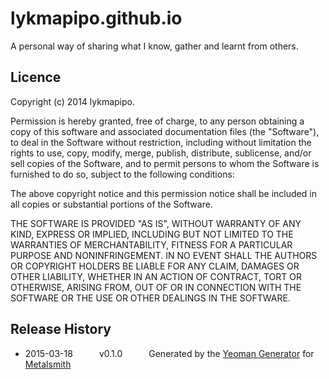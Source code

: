 # lykmapipo.github.io

A personal way of sharing what I know, gather and learnt from others.


## Licence
Copyright (c) 2014 lykmapipo.

Permission is hereby granted, free of charge, to any person obtaining a copy of this software and associated documentation files (the "Software"), to deal in the Software without restriction, including without limitation the rights to use, copy, modify, merge, publish, distribute, sublicense, and/or sell copies of the Software, and to permit persons to whom the Software is furnished to do so, subject to the following conditions:

The above copyright notice and this permission notice shall be included in all copies or substantial portions of the Software.

THE SOFTWARE IS PROVIDED "AS IS", WITHOUT WARRANTY OF ANY KIND, EXPRESS OR IMPLIED, INCLUDING BUT NOT LIMITED TO THE WARRANTIES OF MERCHANTABILITY, FITNESS FOR A PARTICULAR PURPOSE AND NONINFRINGEMENT. IN NO EVENT SHALL THE AUTHORS OR COPYRIGHT HOLDERS BE LIABLE FOR ANY CLAIM, DAMAGES OR OTHER LIABILITY, WHETHER IN AN ACTION OF CONTRACT, TORT OR OTHERWISE, ARISING FROM, OUT OF OR IN CONNECTION WITH THE SOFTWARE OR THE USE OR OTHER DEALINGS IN THE SOFTWARE.


## Release History
 * 2015-03-18   v0.1.0   Generated by the [Yeoman Generator](https://github.com/hariadi/generator-metalsmith) for [Metalsmith](http://metalsmith.io/)
